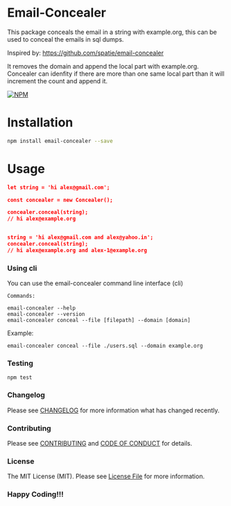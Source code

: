 # Email-Concealer

This package conceals the email in a string with example.org, this can be used to conceal the emails in sql dumps.

Inspired by: https://github.com/spatie/email-concealer

It removes the domain and append the local part with example.org. Concealer can idenfity if there are more than one same local part than it will increment the count and append it.

[![NPM](https://nodei.co/npm/email-concealer.png?downloads=true&downloadRank=true&stars=true)](https://www.npmjs.com/package/email-concealer)

# Installation
```bash
npm install email-concealer --save
```

# Usage
```json
let string = 'hi alex@gmail.com';

const concealer = new Concealer();

concealer.conceal(string);
// hi alex@example.org


string = 'hi alex@gmail.com and alex@yahoo.in';
concealer.conceal(string);
// hi alex@example.org and alex-1@example.org
```

### Using cli

You can use the email-concealer command line interface (cli)

```
Commands:

email-concealer --help
email-concealer --version
email-concealer conceal --file [filepath] --domain [domain]
```

Example:
```
email-concealer conceal --file ./users.sql --domain example.org
```

### Testing

    npm test

### Changelog

Please see [CHANGELOG](CHANGELOG.md) for more information what has changed recently.

### Contributing

Please see [CONTRIBUTING](CONTRIBUTING.md) and [CODE OF CONDUCT](CODE_OF_CONDUCT.md) for details.

### License

The MIT License (MIT). Please see [License File](LICENSE) for more information.

### Happy Coding!!!
